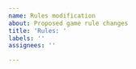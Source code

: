 ```yaml
---
name: Rules modification
about: Proposed game rule changes
title: 'Rules: '
labels: ''
assignees: ''

---
```



